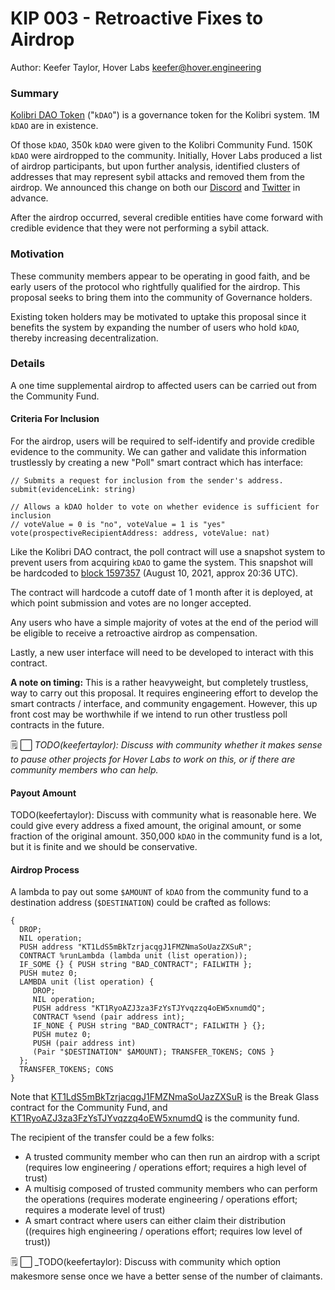 # KIP 003 - Retroactive Fixes to Airdrop

Author: Keefer Taylor, Hover Labs <keefer@hover.engineering>

### Summary

[Kolibri DAO Token]() ("`kDAO`") is a governance token for the Kolibri system. 1M `kDAO` are in existence. 

Of those `kDAO`, 350k `kDAO` were given to the Kolibri Community Fund. 150K `kDAO` were airdropped to the community. Initially, Hover Labs produced a list of airdrop participants, but upon further analysis, identified clusters of addresses that may represent sybil attacks and removed them from the airdrop. We announced this change on both our [Discord]() and [Twitter]() in advance.

After the airdrop occurred, several credible entities have come forward with credible evidence that they were not performing a sybil attack. 

### Motivation

These community members appear to be operating in good faith, and be early users of the protocol who rightfully qualified for the airdrop. This proposal seeks to bring them into the community of Governance holders.

Existing token holders may be motivated to uptake this proposal since it benefits the system by expanding the number of users who hold `kDAO`, thereby increasing decentralization. 


### Details

A one time supplemental airdrop to affected users can be carried out from the Community Fund.

#### Criteria For Inclusion 

For the airdrop, users will be required to self-identify and provide credible evidence to the community. We can gather and validate this information trustlessly by creating a new "Poll" smart contract which has interface:

```
// Submits a request for inclusion from the sender's address.
submit(evidenceLink: string)

// Allows a kDAO holder to vote on whether evidence is sufficient for inclusion
// voteValue = 0 is "no", voteValue = 1 is "yes"
vote(prospectiveRecipientAddress: address, voteValue: nat)
```

Like the Kolibri DAO contract, the poll contract will use a snapshot system to prevent users from acquiring `kDAO` to game the system. This snapshot will be hardcoded to [block 1597357](https://tzstats.com/1597357) (August 10, 2021, approx 20:36 UTC). 

The contract will hardcode a cutoff date of 1 month after it is deployed, at which point submission and votes are no longer accepted. 

Any users who have a simple majority of votes at the end of the period will be eligible to receive a retroactive airdrop as compensation.

Lastly, a new user interface will need to be developed to interact with this contract. 

**A note on timing:** This is a rather heavyweight, but completely trustless, way to carry out this proposal. It requires engineering effort to develop the smart contracts / interface, and community engagement. However, this up front cost may be worthwhile if we intend to run other trustless poll contracts in the future. 

🗒️ ⬜ <!-- ✅ --> _TODO(keefertaylor): Discuss with community whether it makes sense to pause other projects for Hover Labs to work on this, or if there are community members who can help._

#### Payout Amount

TODO(keefertaylor): Discuss with community what is reasonable here. We could give every address a fixed amount, the original amount, or some fraction of the original amount. 350,000 `kDAO` in the community fund is a lot, but it is finite and we should be conservative.

#### Airdrop Process

A lambda to pay out some `$AMOUNT` of `kDAO` from the community fund to a destination address (`$DESTINATION`) could be crafted as follows:
```
{ 
  DROP; 
  NIL operation; 
  PUSH address "KT1LdS5mBkTzrjacqgJ1FMZNmaSoUazZXSuR"; 
  CONTRACT %runLambda (lambda unit (list operation)); 
  IF_SOME {} { PUSH string "BAD_CONTRACT"; FAILWITH }; 
  PUSH mutez 0; 
  LAMBDA unit (list operation) { 
     DROP; 
     NIL operation; 
     PUSH address "KT1RyoAZJ3za3FzYsTJYvqzzq4oEW5xnumdQ"; 
     CONTRACT %send (pair address int); 
     IF_NONE { PUSH string "BAD_CONTRACT"; FAILWITH } {}; 
     PUSH mutez 0; 
     PUSH (pair address int) 
     (Pair "$DESTINATION" $AMOUNT); TRANSFER_TOKENS; CONS }
  }; 
  TRANSFER_TOKENS; CONS 
}
```
Note that [KT1LdS5mBkTzrjacqgJ1FMZNmaSoUazZXSuR]() is the Break Glass contract for the Community Fund, and [KT1RyoAZJ3za3FzYsTJYvqzzq4oEW5xnumdQ]() is the community fund. 

The recipient of the transfer could be a few folks:
* A trusted community member who can then run an airdrop with a script (requires low engineering / operations effort; requires a high level of trust)
* A multisig composed of trusted community members who can perform the operations (requires moderate engineering / operations effort; requires a moderate level of trust)
* A smart contract where users can either claim their distribution ((requires high engineering / operations effort; requires low level of trust))

🗒️ ⬜ <!-- ✅ --> _TODO(keefertaylor): Discuss with community which option makesmore sense once we have a better sense of the number of claimants.
